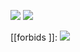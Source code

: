 ![](https://i.imgur.com/MmnYaOo.png)
![](https://i.imgur.com/DUmXOXT.png)


[[forbids ]]: ![](https://i.imgur.com/PorUYxM.png)
